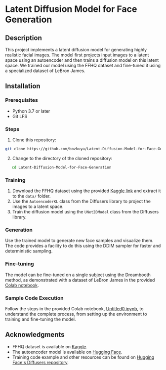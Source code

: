 # Latent Diffusion Model for Face Generation

## Description
This project implements a latent diffusion model for generating highly realistic facial images. The model first projects input images to a latent space using an autoencoder and then trains a diffusion model on this latent space. We trained our model using the FFHQ dataset and fine-tuned it using a specialized dataset of LeBron James.

## Installation

### Prerequisites
- Python 3.7 or later
- Git LFS

### Steps
1. Clone this repository:
```bash
git clone https://github.com/bozkuya/Latent-Diffusion-Model-for-Face-Generation
```
2. Change to the directory of the cloned repository:
```bash
   cd Latent-Diffusion-Model-for-Face-Generation
```

### Training
1. Download the FFHQ dataset using the provided [Kaggle link](https://www.kaggle.com/datasets/denislukovnikov/ffhq256-images-only) and extract it to the `data/` folder.
2. Use the `AutoencoderKL` class from the Diffusers library to project the images to a latent space.
3. Train the diffusion model using the `UNet2DModel` class from the Diffusers library.

### Generation
Use the trained model to generate new face samples and visualize them. The code provides a facility to do this using the DDIM sampler for faster and deterministic sampling.

### Fine-tuning
The model can be fine-tuned on a single subject using the Dreambooth method, as demonstrated with a dataset of LeBron James in the provided [Colab notebook](https://colab.research.google.com/drive/1Gk64JKvC8gNR6uoYs3CY5HCYMi6m0QMi).

### Sample Code Execution
Follow the steps in the provided Colab notebook, [Untitled0.ipynb](https://colab.research.google.com/drive/1Gk64JKvC8gNR6uoYs3CY5HCYMi6m0QMi), to understand the complete process, from setting up the environment to training and fine-tuning the model.

## Acknowledgments
- FFHQ dataset is available on [Kaggle](https://www.kaggle.com/datasets/denislukovnikov/ffhq256-images-only).
- The autoencoder model is available on [Hugging Face](https://huggingface.co/stabilityai/sdxl-vae).
- Training code example and other resources can be found on [Hugging Face's Diffusers repository](https://github.com/huggingface/diffusers/blob/main/examples/unconditional_image_generation/train_unconditional.py).

